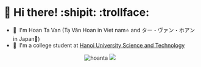 
# 👋 Hi there! :shipit: :trollface:

* 🌱 &nbsp;I'm Hoan Ta Van (Tạ Văn Hoan in Viet nam:star: and ター・ヴァン・ホアン in Japan:japan:)
* 🏫 &nbsp;I'm a college student at [Hanoi University Science and Technology](https://www.hust.edu.vn/web/vi/home)
 <p align="center">
  <img src ="https://github-readme-stats.vercel.app/api?username=hoantavan&show_icons=true&locale=en" alt="hoanta">
  <img src ="https://github-readme-stats.vercel.app/api/top-langs/?username=hoantavan&layout=compact&hide_border=true&langs_count=10&hide=jupyter%20notebook,css,html,matlab,scss,less">
</p>
